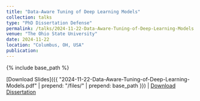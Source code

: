 ```yaml
---
title: "Data-Aware Tuning of Deep Learning Models"
collection: talks
type: "PhD Dissertation Defense"
permalink: /talks/2024-11-22-Data-Aware-Tuning-of-Deep-Learning-Models
venue: "The Ohio State University"
date: 2024-11-22
location: "Columbus, OH, USA"
publication: 
---
```


{% include base_path %}

[Download Slides]({{ "2024-11-22-Data-Aware-Tuning-of-Deep-Learning-Models.pdf" | prepend: "/files/" | prepend: base_path }}) \| [Download Dissertation](http://rave.ohiolink.edu/etdc/view?acc_num=osu1732635746123551)
